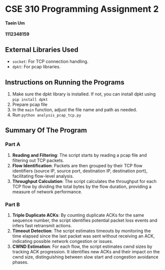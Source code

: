 # CSE 310 Programming Assignment 2
#### Taein Um
#### 1112348159


## External Libraries Used
- `socket`: For TCP connection handling.
- `dpkt`: For pcap libraries.


## Instructions on Running the Programs
1. Make sure the dpkt library is installed. If not, you can install dpkt using `pip install dpkt`
2. Prepare pcap file
3. In the `main` function, adjust the file name and path as needed.
4. Run `python analysis_pcap_tcp.py`



## Summary Of The Program

### Part A
1. **Reading and Filtering**: The script starts by reading a pcap file and filtering out TCP packets.
2. **Flow Identification**: Packets are then grouped by their TCP flow identifiers (source IP, source port, destination IP, destination port), facilitating flow-level analysis.
3. **Throughput Calculation**: The script calculates the throughput for each TCP flow by dividing the total bytes by the flow duration, providing a measure of network performance.


### Part B
1. **Triple Duplicate ACKs**: By counting duplicate ACKs for the same sequence number, the script identifies potential packet loss events and infers fast retransmit actions.
2. **Timeout Detection**: The script estimates timeouts by monitoring the time elapsed since the last packet was sent without receiving an ACK, indicating possible network congestion or issues.
3. **CWND Estimation**: For each flow, the script estimates cwnd sizes by tracking ACK progression. It identifies new ACKs and their impact on the cwnd size, distinguishing between slow start and congestion avoidance phases.
